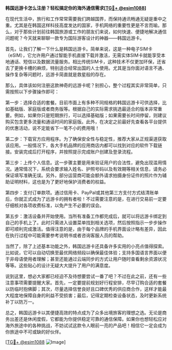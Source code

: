 **韩国远游卡怎么注册？轻松搞定你的海外通信需求[[TG💪+ @esim1088](https://t.me/s/esim1088)]**

在现代生活中，旅行和工作常常需要我们跨越国界，而保持通讯畅通无疑是重中之重。尤其是在韩国这样科技高度发达的国家，手机网络的重要性更是不言而喻。那么，对于那些计划前往韩国旅游或工作的朋友们来说，如何快速、便捷地解决通信问题呢？今天就来聊聊一款专为国际游客设计的神器——韩国远游卡。

首先，让我们了解一下什么是韩国远游卡。简单来说，这是一种电子SIM卡（eSIM），它允许用户通过智能手机直接下载并激活，无需实体SIM卡就能享受本地通话、短信以及数据流量服务。相比传统SIM卡，这种技术不仅更加环保，还省去了更换卡槽的麻烦，特别适合经常出国的人士使用。尤其是当你面对语言不通、操作复杂等问题时，远游卡简直就是救星般的存在。

那么，具体该如何注册这款神奇的远游卡呢？别担心，整个过程其实非常简单，只需按照以下步骤操作即可：

第一步：选择合适的套餐。目前市面上有多种不同规格的韩国远游卡可供选择，比如基础版、家庭版或者商务版等。根据自己的实际需求挑选最适合的版本非常重要。例如，如果你只是短期旅行，可以选择基础版；如果需要长时间停留，则建议购买包含更多流量和通话时间的家庭版。此外，在决定之前最好先查看各平台提供的优惠活动，说不定能省下一笔不小的费用哦！

第二步：下载官方应用程序。为了确保安全性与稳定性，推荐大家从正规渠道获取该应用。一般情况下，各大手机品牌的应用商店内都可以找到对应的软件下载链接。安装完成后打开程序，并按照提示完成账户创建及登录流程。

第三步：上传个人信息。这一步骤主要是用来验证用户的合法性，避免出现滥用情况。通常情况下，系统会要求输入姓名、护照号码以及有效期等相关信息，请务必保证填写准确无误。另外，部分运营商可能会额外请求拍摄身份证件的照片作为辅助证明材料，这也是为了更好地保护消费者的权益。

第四步：支付订单款项。通过信用卡、PayPal或其他第三方支付方式结清账单后，你就正式成为了远游卡的拥有者啦！不过需要注意的是，在进行交易前一定要仔细核对各项收费标准，以免产生不必要的误会。

第五步：激活设备并开始使用。当所有准备工作都完成后，就可以将远游卡绑定到自己的手机上了。此时只需进入设置菜单找到相关选项，然后按照指示一步步操作即可顺利完成激活。值得注意的是，由于每个品牌的手机界面设计略有差异，因此在执行过程中可能需要参考说明书或者咨询客服人员的帮助。

当然了，除了上述基本功能之外，韩国远游卡还具备许多实用的小亮点值得探索。比如说，它可以自动切换至最优网络频段以确保最佳体验；支持多国语言界面以便于非母语使用者理解；甚至还能通过云端同步的方式让用户随时查看剩余资源状况等等。这些贴心的设计无疑大大提升了用户的满意度。

说到这里，想必大家都已经迫不及待想要尝试一番了吧？不过在此之前，还有一些注意事项需要提醒大家。首先，一定要提前规划好行程安排，尽早订购合适的套餐以防临时抱佛脚；其次，尽量选择信誉良好且口碑优秀的供应商合作，这样才能最大程度地保障自身的利益不受损害；最后，记得定期检查设备状态，及时更新系统补丁以防万一。

总之，韩国远游卡以其便捷高效的特点成为了众多出境旅客的理想之选。无论是商务出差还是休闲度假，它都能为你提供稳定可靠的通信保障。如果你也想轻松应对海外旅途中的各种挑战，不妨试试这款令人眼前一亮的产品吧！相信它一定会成为你旅途中不可或缺的好伙伴。

[[TG💪+ @esim1088](https://t.me/s/esim1088) ![Image](https://i.postimg.cc/4NQfJmqS/Snipaste-2025-05-13-00-14-12.png)]